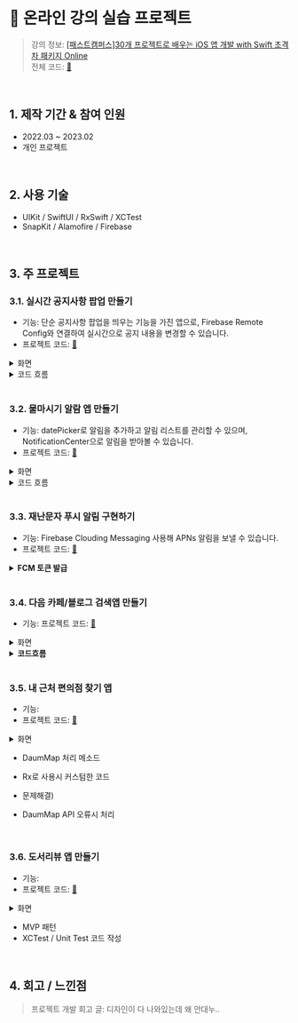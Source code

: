 # :pushpin: 온라인 강의 실습 프로젝트
>강의 정보: [[패스트캠퍼스]30개 프로젝트로 배우는 iOS 앱 개발 with Swift 초격차 패키지 Online](https://fastcampus.co.kr/dev_online_iosappfinal) <br>
>전체 코드: [🔗](https://github.com/oneoneoneoneoneoneone/Fastcampus_ios)

</br>

## 1. 제작 기간 & 참여 인원
- 2022.03 ~ 2023.02
- 개인 프로젝트


</br>


## 2. 사용 기술
- UIKit / SwiftUI / RxSwift / XCTest
- SnapKit / Alamofire / Firebase


</br>


## 3. 주 프로젝트

### 3.1. 실시간 공지사항 팝업 만들기
- 기능: 단순 공지사항 팝업을 띄우는 기능을 가진 앱으로, Firebase Remote Config와 연결하여 실시간으로 공지 내용을 변경할 수 있습니다.
- 프로젝트 코드: [🔗](https://github.com/oneoneoneoneoneoneone/Fastcampus_ios/tree/main/P3/Notice)

<details>
<summary>화면</summary>
<div markdown="1">

|<img src="https://user-images.githubusercontent.com/94464179/220093765-63e010ac-3625-4aec-9911-4e0c2d7ed350.png" width="20%" height="20%" alt>| 
|:--:|
| *공지 화면* |
    
</div>
</details>

<details>
<summary>코드 흐름</summary>
<div markdown="1">
    
  - Firebase Remote Config 연결
  ~~~swift
  //ViewController
    var remoteConfig: RemoteConfig?
    remoteConfig = RemoteConfig.remoteConfig()

    let setting = RemoteConfigSettings()
    //테스트를 위해 새로운 값을 패치하는 리커버를 최소화해서 최대한 자주 가져옴//개발 중 0
    setting.minimumFetchInterval = 0

    remoteConfig?.configSettings = setting
    remoteConfig?.setDefaults(fromPlist: "RemoteConfigDefaults")
  ~~~
    
  - 공지확인 터치시 Firebase A-B Test 기록
  ~~~swift
  //ViewController
    let confirmAction = UIAlertAction(title: "확인하기", style: .default) { _ in
        //google analytics 이벤트 기록
        Analytics.logEvent("promotion_alert", parameters: nil)
    }
  ~~~
  
</div>
</details>

</br>

### 3.2. 물마시기 알람 앱 만들기
- 기능: datePicker로 알림을 추가하고 알림 리스트를 관리할 수 있으며, NotificationCenter으로 알림을 받아볼 수 있습니다. 
- 프로젝트 코드: [🔗](https://github.com/oneoneoneoneoneoneone/Fastcampus_ios/tree/main/P3/Drink)

<details>
<summary>화면</summary>
<div markdown="1">
  
|<img src="https://user-images.githubusercontent.com/94464179/218811403-eeace868-3889-4fc7-a9d8-fbbce151f7b9.png" width="20%" height="20%" alt>|<img src="https://user-images.githubusercontent.com/94464179/218811403-eeace868-3889-4fc7-a9d8-fbbce151f7b9.png" width="20%" height="20%" alt>| 
|:--:|:--:|
| *리스트 화면* | *알림 추가 화면* |
    
</div>
</details>

<details>
<summary>코드 흐름</summary>
<div markdown="1">
  
  - 알림추가 화면에서 리스트뷰로 데이터 넘기기
  ~~~swift
  //AddAlertViewController
  
    var pickedDate: ((_ date: Date,_ isRepeat: Bool, _ duration: Double) -> Void)? 

    @IBAction func saveButtonTap(_ sender: UIBarButtonItem) {
        pickedDate?(datePicker.date, isRepeatSwitch.isOn, datePicker.date.timeIntervalSinceNow + timePicker.countDownDuration)

        self.dismiss(animated: true, completion: nil)
    }
  ~~~
  
  - 테이블뷰에서 추가된 알림을 UNUserNotificationCenter에 넘기기
  ~~~swift
  //AlertListViewController
  
    addAlertVC.pickedDate = {[weak self] date, isRepeat, duration in
        guard let self = self else {return}

        let newAlert = Alert(date: date, isOn: true, isRepeat: isRepeat, duration: duration)

        ... //테이블뷰 데이터 업데이트 및 정렬, 내부저장소 저장

        //센터에 알림을 추가하는 메소드 호출
        self.userNotificationCenter.addNotificationRequest(by: newAlert)
    }
  ~~~
  
  - UNUserNotificationCenter에 알림 추가
  ~~~swift
  //UNUserNotificationCenter
  
    let content = UNMutableNotificationContent()
    ... //content 설정

    //UNCalendarNotificationTrigger - 시간 알림
    let component = Calendar.current.dateComponents([.hour, .minute], from: alert.date)
    let trigger = UNCalendarNotificationTrigger(dateMatching: component, repeats: alert.isOn)
    let request = UNNotificationRequest(identifier: alert.id, content: content, trigger: trigger)
    self.add(request, withCompletionHandler: nil)
  
    //UNTimeIntervalNotificationTrigger - 타이머 알림 (다시알림)
    let timeTrigger = UNTimeIntervalNotificationTrigger(timeInterval: alert.duration, repeats: false)
    let timeRequest = UNNotificationRequest(identifier: alert.id, content: content, trigger: timeTrigger)
    self.add(timeRequest, withCompletionHandler: nil)
  ~~~
  
  - 사용자 알림 승인
  ~~~swift 
  //AppDelegate
  
    let authrizationOptions = UNAuthorizationOptions(arrayLiteral: [.alert, .badge, .sound])
    userNotificationCenter.requestAuthorization(options: authrizationOptions){_, error in
        if let error = error{
          print("ERROR: \(error)")
        }
    }
  ~~~
  
</div>
</details>

</br>

### 3.3. 재난문자 푸시 알림 구현하기
- 기능: Firebase Clouding Messaging 사용해 APNs 알림을 보낼 수 있습니다.
- 프로젝트 코드: [🔗](https://github.com/oneoneoneoneoneoneone/Fastcampus_ios/tree/main/P3/Notice)

<details>
<summary><b>FCM 토큰 발급</b></summary>
<div markdown="1">
  
~~~swift
    func messaging(_ messaging: Messaging, didReceiveRegistrationToken fcmToken: String?) {
        guard let token = fcmToken else {return}
        print("FCM 등록토큰 갱신: \(token)")
    }
~~~
  
</div>
</details>

</br>

### 3.4. 다음 카페/블로그 검색앱 만들기
- 기능: 
프로젝트 코드: [🔗](https://github.com/oneoneoneoneoneoneone/Fastcampus_ios/tree/main/P4/SubwayStation)

<details>
<summary>화면</summary>
<div markdown="1">
  
|<img src="https://user-images.githubusercontent.com/94464179/220095185-ac42021f-97e2-4352-aca2-e1dc5bcc8639.png" width="20%" height="20%" alt>| 
|:--:|
| *검색 리스트 화면* |
    
</div>
</details>

<details>
<summary><b>코드흐름</b></summary>
<div markdown="1">
  
  - API통신
  ~~~swift
  //SearchBlogNetwork
    let request = NSMutableURLRequest(url: url)
    request.httpMethod = "GET"
    //header
    request.setValue("KakaoAK -", forHTTPHeaderField: "Authorization")

    return session.rx.data(request: request as URLRequest)
        .map{data in
            //json encoding
            do{
                let blogData = try JSONDecoder().decode(DKBlog.self, from: data)
                return .success(blogData)
            }catch{
                return .failure(.invalidJSON)
            }
        }
        .catch{_ in
                .just(.failure(.networkError))
        }
        //옵저버블 > single
        //Single<Result<DKBlog, SearchNetworkError>>
        .asSingle()
  ~~~
    
  - rx 데이터 처리
  ~~~swift
  //MainViewModel
    //메인뷰의 액션으로 데이터처리 -> 리스트뷰에 값 셋팅
    Observable
        .combineLatest(
            sortedType,
            cellData,
            resultSelector: model.sort
        )
        .bind(to: blogListViewModel.BlogCellData)
        .disposed(by: disposeBag)
  ~~~
  
</div>
</details>



</br>

### 3.5. 내 근처 편의점 찾기 앱
- 기능: 
- 프로젝트 코드: [🔗](https://github.com/oneoneoneoneoneoneone/Fastcampus_ios/tree/main/P5/FindCVS)

<details>
<summary>화면</summary>
<div markdown="1">
  
|<img src="https://user-images.githubusercontent.com/94464179/218811403-eeace868-3889-4fc7-a9d8-fbbce151f7b9.png" width="20%" height="20%" alt>|<img src="https://user-images.githubusercontent.com/94464179/218811403-eeace868-3889-4fc7-a9d8-fbbce151f7b9.png" width="20%" height="20%" alt>| 
|:--:|:--:|
| *리스트화면* | *알림추가화면* |
    
</div>
</details>


- DaumMap 처리 메소드
- Rx로 사용시 커스텀한 코드

- 문제해결)
- DaumMap API 오류시 처리 

</br>

### 3.6. 도서리뷰 앱 만들기
- 기능: 
- 프로젝트 코드: [🔗](https://github.com/oneoneoneoneoneoneone/Fastcampus_ios/tree/main/P5/BookReview)

<details>
<summary>화면</summary>
<div markdown="1">
  
|<img src="https://user-images.githubusercontent.com/94464179/218811403-eeace868-3889-4fc7-a9d8-fbbce151f7b9.png" width="20%" height="20%" alt>|<img src="https://user-images.githubusercontent.com/94464179/218811403-eeace868-3889-4fc7-a9d8-fbbce151f7b9.png" width="20%" height="20%" alt>| 
|:--:|:--:|
| *리스트화면* | *알림추가화면* |
    
</div>
</details>


- MVP 패턴
- XCTest / Unit Test 코드 작성


</br>

  
## 4. 회고 / 느낀점
>프로젝트 개발 회고 글:
>디자인이 다 나와있는데 왜 안대누..
